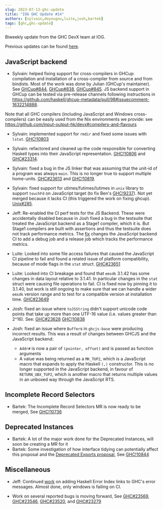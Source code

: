 ```yaml
---
slug: 2023-07-13-ghc-update
title: "IOG GHC Update #14"
authors: [sylvain,doyougnu,luite,josh,bartek]
tags: [ghc,ghc-update]
---
```


Biweekly update from the GHC DevX team at IOG.

<!-- truncate -->

Previous updates can be found [here](https://engineering.iog.io/tags/ghc-update).

## JavaScript backend

- Sylvain: helped fixing support for cross-compilers in GHCup: compilation and installation of a cross-compiler from source and from bindists. Most of the work was done by Julian (GHCup's maintainer). See [GHCup#844](https://github.com/haskell/ghcup-hs/pull/844), [GHCup#838](https://github.com/haskell/ghcup-hs/issues/838), [GHCup#845](https://github.com/haskell/ghcup-hs/pull/845). JS backend support in GHCup can be tested via pre-release channels following instructions in https://github.com/haskell/ghcup-metadata/pull/98#issuecomment-1632214888.

Note that all GHC compilers (including JavaScript and Windows cross-compilers) can be easily used from the Nix environments we provide: see https://github.com/input-output-hk/devx#compilers-and-flavours

- Sylvain: implemented support for `rmdir` and fixed some issues with `lstat`. [GHC!10803](https://gitlab.haskell.org/ghc/ghc/-/merge_requests/10803)

- Sylvain: refactored and cleaned up the code responsible for converting Haskell types into their JavaScript representation. [GHC!10806](https://gitlab.haskell.org/ghc/ghc/-/merge_requests/10806) and [GHC#23314](https://gitlab.haskell.org/ghc/ghc/-/issues/23314).

- Sylvain: fixed a bug in the JS linker that was assuming that the unit-id of a program was always `main`. This is no longer true to support multiple home-units. [GHC#23613](https://gitlab.haskell.org/ghc/ghc/-/issues/23613) and [GHC!10819](https://gitlab.haskell.org/ghc/ghc/-/merge_requests/10819).

- Sylvain: fixed support for utimes/futimes/lutimes in `unix` library to support `touchFd` on JavaScript target (to fix Ben's [GHC!9237](https://gitlab.haskell.org/ghc/ghc/-/merge_requests/9237)). Not yet merged because it lacks CI (this triggered the work on fixing ghcup). [Unix#285](https://github.com/haskell/unix/pull/285).

- Jeff: Re-enabled the CI perf tests for the JS Backend. These were accidentally disabled because in Josh fixed a bug in the testsuite that treated the JavaScript backend as a Stage1 compiler, which it is. But Stage1 compilers are built with assertions and thus the testsuite does not track performance metrics. The [fix](https://gitlab.haskell.org/ghc/ghc/-/merge_requests/10820) changes the JavaScript backend CI to add a debug job and a release job which tracks the performance metrics.

- Luite: Looked into some file access failures that caused the JavaScript CI pipeline to fail and found a related issue of platform compatibility, because of mode flags in the `stat` struct. [GHC#23651](https://gitlab.haskell.org/ghc/ghc/-/issues/23651)

- Luite: Looked into CI breakage and found that `emsdk` 3.1.42 has some changes in data layout relative to 3.1.41. In particular changes in the `stat` struct were causing file operations to fail. CI is fixed now by pinning it to 3.1.40, but work is still ongoing to make sure that we can handle a wider `emsdk` version range and to test for a compatible version at installation time. [GHC#23649](https://gitlab.haskell.org/ghc/ghc/-/issues/23649)

- Josh: fixed an issue where `toJSString` didn't support unicode code points that take up more than one UTF-16 value (i.e. values greater than 2^16).
See:
[GHC#23628](https://gitlab.haskell.org/ghc/ghc/-/issues/23628)
[GHC!10838](https://gitlab.haskell.org/ghc/ghc/-/merge_requests/10838)

- Josh: fixed an issue where `Buffer`s in `ghcjs-base` were producing incorrect results. This was a result of changes between GHCJS and the JavaScript backend:
  - `Addr#` is now a pair of `(pointer, offset)` and is passed as function arguments
  - A value was being returned as a `MK_TUP2`, which is a JavaScript macro that expands to apply the Haskell `(,)` constructor. This is no longer supported in the JavaScript backend, in favour of `RETURN_UBX_TUP2`, which is another macro that returns multiple values in an unboxed way through the JavaScript RTS.
 
## Incomplete Record Selectors

- Bartek: The Incomplete Record Selectors MR is now ready to be merged,
See [GHC!10736](https://gitlab.haskell.org/ghc/ghc/-/merge_requests/10736)

## Deprecated Instances

- Bartek: A lot of the major work done for the Deprecated Instances, will soon be creating a MR for it
- Bartek: Some investigation of how interface tidying can potentially affect this proposal and the [Deprecated Exports proposal](https://github.com/ghc-proposals/ghc-proposals/blob/master/proposals/0134-deprecating-exports-proposal.rst), See [GHC!10844](https://gitlab.haskell.org/ghc/ghc/-/merge_requests/10844)

## Miscellaneous

- Jeff: Continued [work](https://gitlab.haskell.org/ghc/ghc/-/merge_requests/10395) on adding Haskell Error Index links to GHC's error messages. Almost done, only windows is failing on CI.

- Work on several reported bugs is moving forward,
See [GHC#23569](https://gitlab.haskell.org/ghc/ghc/-/issues/23569),
[GHC#23546](https://gitlab.haskell.org/ghc/ghc/-/issues/23546),
[GHC#23520](https://gitlab.haskell.org/ghc/ghc/-/issues/23520),
and [GHC#23279](https://gitlab.haskell.org/ghc/ghc/-/issues/23279)
